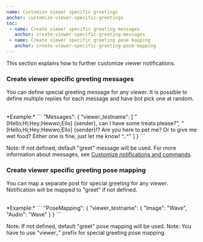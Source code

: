 ```yaml
---
name: Customize viewer specific greetings
anchor: customize-viewer-specific-greetings
toc: 
 - name: Create viewer specific greeting messages
   anchor: create-viewer-specific-greeting-messages
 - name: Create viewer specific greeting pose mapping
   anchor: create-viewer-specific-greeting-pose-mapping
---
```

This section explains how to further customize viewer notifications.

### Create viewer specific greeting messages
You can define special greeting message for any viewer.
It is possible to define multiple replies for each message and have bot pick one at random.

<br>
*Example:*
```
    "Messages": {
        "viewer_testname": [
            "[Hello;Hi;Hey;Hewwo;Ello] {sender}, can I have some treats please?",
            "[Hello;Hi;Hey;Hewwo;Ello] {sender}!? Are you here to pet me? Or to give me wet food? Either one is fine, just let me know! ^..^"
        ]
    }
```

<span class="icon idea">Note: If not defined, default "greet" message will be used.</span>
<span class="icon info">For more information about messages, see <a class="icon doc" href="{{ site.github.url }}/documentation#customize-notifications-and-commands">Customize notifications and commands</a>.</span>

### Create viewer specific greeting pose mapping
You can map a separate post for special greeting for any viewer.
Notification will be mapped to "greet" if not defined.

<br>
*Example:*
```
    "PoseMapping": {
        "viewer_testname": {
            "Image": "Wave",
            "Audio": "Wave"
        }
    }
```

<span class="icon idea">Note: If not defined, default "greet" pose mapping will be used.</span>
<span class="icon idea">Note: You have to use "viewer_" prefix for special greeting pose mapping.</span>

